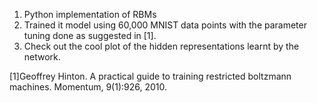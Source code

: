 
1. Python implementation of RBMs
2. Trained it model using 60,000 MNIST data points with the parameter tuning done as suggested in [1].
3. Check out the cool plot of the hidden representations learnt by the network.

[1]Geoffrey Hinton. A practical guide to training restricted boltzmann machines. Momentum, 9(1):926, 2010.
